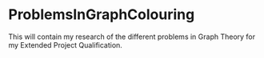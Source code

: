 # ProblemsInGraphColouring
This will contain my research of the different problems in Graph Theory for my Extended Project Qualification.
